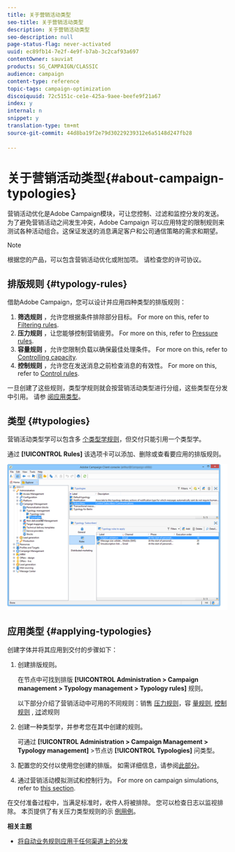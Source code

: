 ```yaml
---
title: 关于营销活动类型
seo-title: 关于营销活动类型
description: 关于营销活动类型
seo-description: null
page-status-flag: never-activated
uuid: ec89fb14-7e2f-4e9f-b7ab-3c2caf93a697
contentOwner: sauviat
products: SG_CAMPAIGN/CLASSIC
audience: campaign
content-type: reference
topic-tags: campaign-optimization
discoiquuid: 72c5151c-ce1e-425a-9aee-beefe9f21a67
index: y
internal: n
snippet: y
translation-type: tm+mt
source-git-commit: 44d8ba19f2e79d30229239312e6a5148d247fb28

---
```



# 关于营销活动类型{#about-campaign-typologies}

营销活动优化是Adobe Campaign模块，可让您控制、过滤和监控分发的发送。 为了避免营销活动之间发生冲突，Adobe Campaign 可以应用特定的限制规则来测试各种活动组合。这保证发送的消息满足客户和公司通信策略的需求和期望。

>[!NOTE]
>
>根据您的产品，可以包含营销活动优化或附加项。 请检查您的许可协议。

## 排版规则 {#typology-rules}

借助Adobe Campaign，您可以设计并应用四种类型的排版规则：

1. **筛选规则** ，允许您根据条件排除部分目标。 For more on this, refer to [Filtering rules](../../campaign/using/filtering-rules.md).
1. **压力规则** ，让您能够控制营销疲劳。 For more on this, refer to [Pressure rules](../../campaign/using/pressure-rules.md).
1. **容量规则** ，允许您限制负载以确保最佳处理条件。 For more on this, refer to [Controlling capacity](../../campaign/using/consistency-rules.md#controlling-capacity).
1. **控制规则** ，允许您在发送消息之前检查消息的有效性。 For more on this, refer to [Control rules](../../campaign/using/control-rules.md).

一旦创建了这些规则，类型学规则就会按营销活动类型进行分组，这些类型在分发中引用。 请参 [阅应用类型](#applying-typologies)。

## 类型 {#typologies}

营销活动类型学可以包含多 [个类型学规则](#typology-rules)，但交付只能引用一个类型学。

通过 **[!UICONTROL Rules]** 该选项卡可以添加、删除或查看要应用的排版规则。

![](assets/campaign_opt_rules_tab.png)

## 应用类型 {#applying-typologies}

创建字体并将其应用到交付的步骤如下：

1. 创建排版规则。

   在节点中可找到排版 **[!UICONTROL Administration > Campaign management > Typology management > Typology rules]** 规则。

   以下部分介绍了营销活动中可用的不同规则：销售 [压力规则](../../campaign/using/pressure-rules.md)，容 [量规则](../../campaign/using/consistency-rules.md#controlling-capacity), [控制规则](../../campaign/using/control-rules.md) , [过](../../campaign/using/filtering-rules.md)滤规则

1. 创建一种类型学，并参考您在其中创建的规则。

   可通过 **[!UICONTROL Administration > Campaign Management > Typology management]** >节点访 **[!UICONTROL Typologies]** 问类型。

1. 配置您的交付以使用您创建的排版。 如需详细信息，请参阅[此部分](../../campaign/using/applying-rules.md#applying-a-typology-to-a-delivery)。
1. 通过营销活动模拟测试和控制行为。 For more on campaign simulations, refer to [this section](../../campaign/using/campaign-simulations.md).

在交付准备过程中，当满足标准时，收件人将被排除。 您可以检查日志以监视排除。 本页提供了有关压力类型规则的示 [例用例](../../campaign/using/pressure-rules.md#use-cases-on-pressure-rules)。

**相关主题**

* [将自动业务规则应用于任何渠道上的分发](https://helpx.adobe.com/campaign/kb/simplifying-campaign-management-acc.html#Applyautomaticbusinessrulestodeliveriesonanychannel)